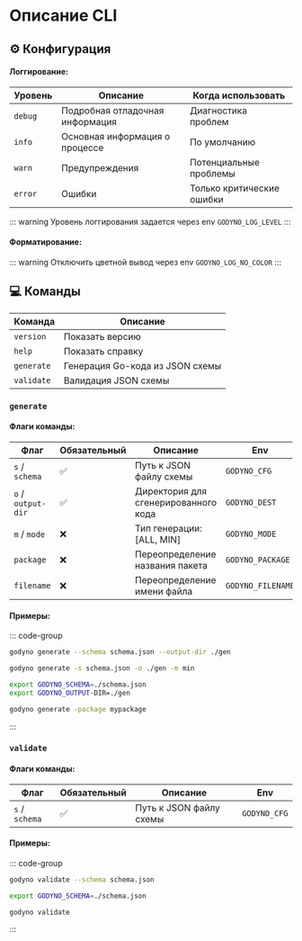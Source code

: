 # Описание CLI

## ⚙️ Конфигурация
#### Логгирование:
| Уровень | Описание                        | Когда использовать        |
|---------|---------------------------------|---------------------------|
| `debug` | Подробная отладочная информация | Диагностика проблем       |
| `info`  | Основная информация о процессе  | По умолчанию              |
| `warn`  | Предупреждения                  | Потенциальные проблемы    |
| `error` | Ошибки                          | Только критические ошибки |

::: warning Уровень логгирования задается через env `GODYNO_LOG_LEVEL`
:::
#### Форматирование:
::: warning Отключить цветной вывод через env `GODYNO_LOG_NO_COLOR`
:::

## 💻 Команды
| Команда    | Описание                        | 
|------------|---------------------------------|
| `version`  | Показать версию                 |
| `help`     | Показать справку                |
| `generate` | Генерация Go-кода из JSON схемы | 
| `validate` | Валидация JSON схемы            | 

### `generate`
#### Флаги команды:
|   Флаг             | Обязательный | Описание                             | Env               |
|--------------------|--------------|--------------------------------------|-------------------|
| `s` / `schema`     | ✅           | Путь к JSON файлу схемы              | `GODYNO_CFG`      |
| `o` / `output-dir` | ✅           | Директория для сгенерированного кода | `GODYNO_DEST`     |
| `m` / `mode`       | ❌           | Тип генерации: [ALL, MIN]            | `GODYNO_MODE`     |
| `package`          | ❌           | Переопределение названия пакета      | `GODYNO_PACKAGE`  |
| `filename`         | ❌           | Переопределение имени файла          | `GODYNO_FILENAME` |

#### Примеры:
::: code-group
```bash [default]
godyno generate --schema schema.json --output-dir ./gen
```

```bash [short]
godyno generate -s schema.json -o ./gen -m min
```

```bash [env]
export GODYNO_SCHEMA=./schema.json
export GODYNO_OUTPUT-DIR=./gen

godyno generate -package mypackage
```
:::

### `validate`
#### Флаги команды:
|   Флаг             | Обязательный | Описание                | Env          |
|--------------------|--------------|-------------------------|--------------|
| `s` / `schema`     | ✅           | Путь к JSON файлу схемы | `GODYNO_CFG` |

#### Примеры:
::: code-group
```bash [default]
godyno validate --schema schema.json
```

```bash [env]
export GODYNO_SCHEMA=./schema.json

godyno validate
```
:::